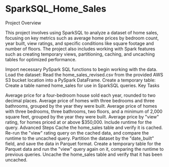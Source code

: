 # SparkSQL_Home_Sales

Project Overview

This project involves using SparkSQL to analyze a dataset of home sales, focusing on key metrics such as average home prices by bedroom count, year built, view ratings, and specific conditions like square footage and number of floors. The project also includes working with Spark features such as creating temporary views, partitioning, caching, and uncaching tables for optimized performance.

Import necessary PySpark SQL functions to begin working with the data.
Load the dataset: Read the home_sales_revised.csv from the provided AWS S3 bucket location into a PySpark DataFrame.
Create a temporary table: Create a table named home_sales for use in SparkSQL queries.
Key Tasks

Average price for a four-bedroom house sold each year, rounded to two decimal places.
Average price of homes with three bedrooms and three bathrooms, grouped by the year they were built.
Average price of homes with three bedrooms, three bathrooms, two floors, and a minimum of 2,000 square feet, grouped by the year they were built.
Average price by "view" rating, for homes priced at or above $350,000. Include runtime for the query.
Advanced Steps
Cache the home_sales table and verify it is cached.
Re-run the "view" rating query on the cached data, and compare the runtime to the uncached query.
Partition the dataset by the "date_built" field, and save the data in Parquet format.
Create a temporary table for the Parquet data and run the "view" query again on it, comparing the runtime to previous queries.
Uncache the home_sales table and verify that it has been uncached.
